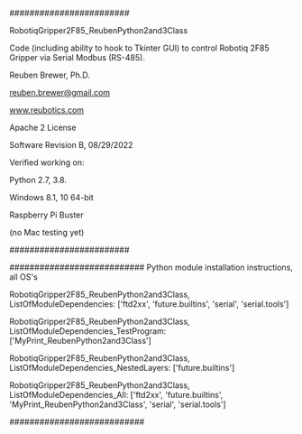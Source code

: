 ########################

RobotiqGripper2F85_ReubenPython2and3Class

Code (including ability to hook to Tkinter GUI) to control Robotiq 2F85 Gripper via Serial Modbus (RS-485).

Reuben Brewer, Ph.D.

reuben.brewer@gmail.com

www.reubotics.com

Apache 2 License

Software Revision B, 08/29/2022

Verified working on: 

Python 2.7, 3.8.

Windows 8.1, 10 64-bit

Raspberry Pi Buster 

(no Mac testing yet)

########################  

########################### Python module installation instructions, all OS's

RobotiqGripper2F85_ReubenPython2and3Class, ListOfModuleDependencies: ['ftd2xx', 'future.builtins', 'serial', 'serial.tools']

RobotiqGripper2F85_ReubenPython2and3Class, ListOfModuleDependencies_TestProgram: ['MyPrint_ReubenPython2and3Class']

RobotiqGripper2F85_ReubenPython2and3Class, ListOfModuleDependencies_NestedLayers: ['future.builtins']

RobotiqGripper2F85_ReubenPython2and3Class, ListOfModuleDependencies_All: ['ftd2xx', 'future.builtins', 'MyPrint_ReubenPython2and3Class', 'serial', 'serial.tools']

###########################
